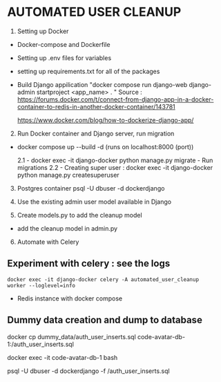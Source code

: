 # AUTOMATED USER CLEANUP

1. Setting up Docker

- Docker-compose and Dockerfile
- Setting up .env files for variables
- setting up requirements.txt for all of the packages
- Build Django appilication "docker compose run django-web django-admin startproject <app_name> . "
  Source : https://forums.docker.com/t/connect-from-django-app-in-a-docker-container-to-redis-in-another-docker-container/143781

  https://www.docker.com/blog/how-to-dockerize-django-app/

2. Run Docker container and Django server, run migration

- docker compose up --build -d (runs on localhost:8000 (port))

  2.1 - docker exec -it django-docker python manage.py migrate - Run migrations
  2.2 - Creating super user : docker exec -it django-docker python manage.py createsuperuser

3. Postgres container
   psql -U dbuser -d dockerdjango

4. Use the existing admin user model available in Django

5. Create models.py to add the cleanup model

- add the cleanup model in admin.py

6. Automate with Celery

## Experiment with celery : see the logs

<code>docker exec -it django-docker celery -A automated_user_cleanup worker --loglevel=info </code>

- Redis instance with docker compose

## Dummy data creation and dump to database

docker cp dummy_data/auth_user_inserts.sql code-avatar-db-1:/auth_user_inserts.sql

docker exec -it code-avatar-db-1 bash

psql -U dbuser -d dockerdjango -f /auth_user_inserts.sql
